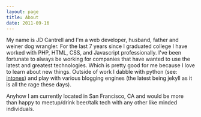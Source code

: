 ```yaml
--- 
layout: page
title: About 
date: 2011-09-16
---
```

My name is JD Cantrell and I'm a web developer, husband, father and weiner
dog wrangler. For the last 7 years since I graduated college I have worked
with PHP, HTML, CSS, and Javascript professionally. I've been fortunate to
always be working for companies that have wanted to use the latest and 
greatest technologies. Which is pretty good for me because I love to learn
about new things. Outside of work I dabble with python (see: 
[intones](http://intones.notsoevil.net)) and play with various blogging
engines (the latest being jekyll as it is all the rage these days).

Anyhow I am currently located in San Francisco, CA and would be more than
happy to meetup/drink beer/talk tech with any other like minded individuals.



